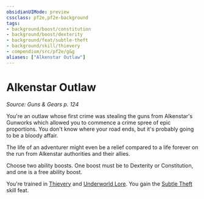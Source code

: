 ```yaml
---
obsidianUIMode: preview
cssclass: pf2e,pf2e-background
tags:
- background/boost/constitution
- background/boost/dexterity
- background/feat/subtle-theft
- background/skill/thievery
- compendium/src/pf2e/g&g
aliases: ["Alkenstar Outlaw"]
---
```

# Alkenstar Outlaw
*Source: Guns & Gears p. 124*  

You're an outlaw whose first crime was stealing the guns from Alkenstar's Gunworks which allowed you to commence a crime spree of epic proportions. You don't know where your road ends, but it's probably going to be a bloody affair.

The life of an adventurer might even be a relief compared to a life forever on the run from Alkenstar authorities and their allies.

Choose two ability boosts. One boost must be to Dexterity or Constitution, and one is a free ability boost.

You're trained in [Thievery](../../skills.md#Thievery) and [Underworld Lore](../../skills.md#Lore). You gain the [Subtle Theft](../../feats/subtle-theft.md) skill feat.